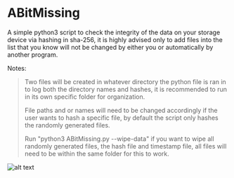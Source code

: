 # ABitMissing
A simple python3 script to check the integrity of the data on your storage device via hashing in sha-256, it is highly advised only to add files into the list that you know will not be changed by either you or automatically by another program.

Notes: 

>Two files will be created in whatever directory the python file is ran in to log both the directory names and hashes, it is recommended to run in its own specific folder for organization.
>
>File paths and or names will need to be changed accordingly if the user wants to hash a specific file, by default the script only hashes the randomly generated files.
>
>Run "python3 ABitMissing.py --wipe-data" if you want to wipe all randomly generated files, the hash file and timestamp file, all files will need to be within the same folder for this to work.

![alt text](https://i.imgur.com/T6OIFsy.png)
